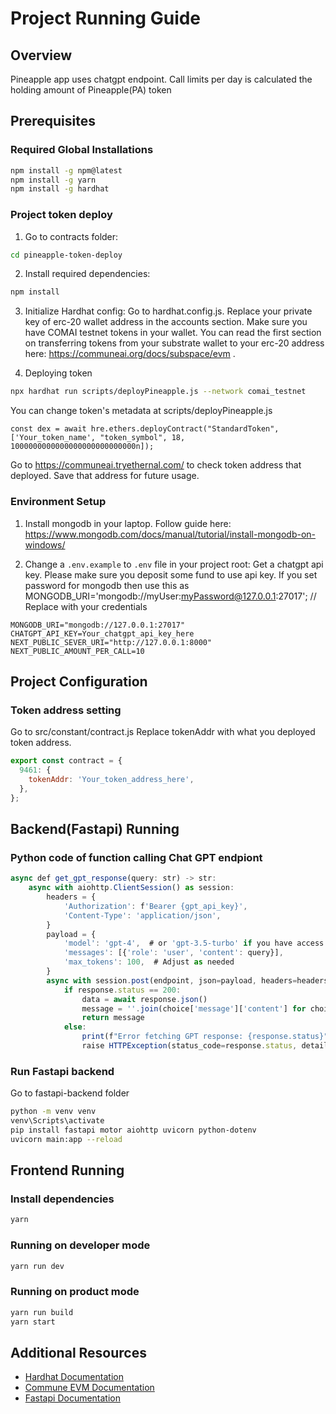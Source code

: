 # Project Running Guide

## Overview

Pineapple app uses chatgpt endpoint. Call limits per day is calculated the holding amount of Pineapple(PA) token

## Prerequisites

### Required Global Installations

```bash
npm install -g npm@latest
npm install -g yarn
npm install -g hardhat
```

### Project token deploy

1. Go to contracts folder:

```bash
cd pineapple-token-deploy
```

2. Install required dependencies:

```bash
npm install
```

3. Initialize Hardhat config:
   Go to hardhat.config.js.
   Replace your private key of erc-20 wallet address in the accounts section.
   Make sure you have COMAI testnet tokens in your wallet.
   You can read the first section on transferring tokens from your substrate wallet to your erc-20 address here:
   https://communeai.org/docs/subspace/evm .

4. Deploying token

```bash
npx hardhat run scripts/deployPineapple.js --network comai_testnet
```

You can change token's metadata at scripts/deployPineapple.js

```plaintext
const dex = await hre.ethers.deployContract("StandardToken", ['Your_token_name', "token_symbol", 18, 1000000000000000000000000000n]);
```

Go to https://communeai.tryethernal.com/ to check token address that deployed.
Save that address for future usage.

### Environment Setup

1. Install mongodb in your laptop.
   Follow guide here: https://www.mongodb.com/docs/manual/tutorial/install-mongodb-on-windows/

2. Change a `.env.example` to `.env` file in your project root:
   Get a chatgpt api key. Please make sure you deposit some fund to use api key.
   If you set password for mongodb then use this as MONGODB_URI='mongodb://myUser:myPassword@127.0.0.1:27017'; // Replace with your credentials

```plaintext
MONGODB_URI="mongodb://127.0.0.1:27017"
CHATGPT_API_KEY=Your_chatgpt_api_key_here
NEXT_PUBLIC_SEVER_URI="http://127.0.0.1:8000"
NEXT_PUBLIC_AMOUNT_PER_CALL=10
```

## Project Configuration

### Token address setting

Go to src/constant/contract.js
Replace tokenAddr with what you deployed token address.

```javascript
export const contract = {
  9461: {
    tokenAddr: 'Your_token_address_here',
  },
};
```

## Backend(Fastapi) Running

### Python code of function calling Chat GPT endpiont

```javascript
async def get_gpt_response(query: str) -> str:
    async with aiohttp.ClientSession() as session:
        headers = {
            'Authorization': f'Bearer {gpt_api_key}',
            'Content-Type': 'application/json',
        }
        payload = {
            'model': 'gpt-4',  # or 'gpt-3.5-turbo' if you have access
            'messages': [{'role': 'user', 'content': query}],
            'max_tokens': 100,  # Adjust as needed
        }
        async with session.post(endpoint, json=payload, headers=headers) as response:
            if response.status == 200:
                data = await response.json()
                message = ''.join(choice['message']['content'] for choice in data['choices'])
                return message
            else:
                print(f"Error fetching GPT response: {response.status}")
                raise HTTPException(status_code=response.status, detail="Error fetching GPT response")
```
### Run Fastapi backend

Go to fastapi-backend folder

```bash
python -m venv venv
venv\Scripts\activate
pip install fastapi motor aiohttp uvicorn python-dotenv
uvicorn main:app --reload
```

## Frontend Running

### Install dependencies

```bash
yarn
```

### Running on developer mode

```bash
yarn run dev
```

### Running on product mode

```bash
yarn run build
yarn start
```

## Additional Resources

- [Hardhat Documentation](https://hardhat.org/docs)
- [Commune EVM Documentation](https://communeai.org/docs/subspace/evm)
- [Fastapi Documentation](https://fastapi.tiangolo.com)
